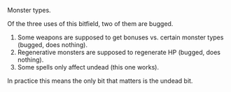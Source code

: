 Monster types.

Of the three uses of this bitfield, two of them are bugged.

1. Some weapons are supposed to get bonuses vs. certain monster types
   (bugged, does nothing).
2. Regenerative monsters are supposed to regenerate HP (bugged, does
   nothing).
3. Some spells only affect undead (this one works).

In practice this means the only bit that matters is the undead bit.
